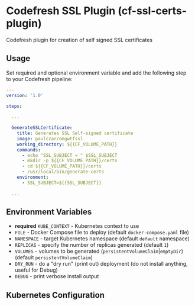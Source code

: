 # Codefresh SSL Plugin (cf-ssl-certs-plugin)
Codefresh plugin for creation of self signed SSL certificates

## Usage

Set required and optional environment variable and add the following step to your Codefresh pipeline:

```yaml
---
version: '1.0'

steps:

  ...
 
  GenerateSSLCertificate:
    title: Generates SSL Self-signed certificate
    image: paulczar/omgwtfssl
    working_directory: ${{CF_VOLUME_PATH}}
    commands:
      - echo "SSL_SUBJECT = " $SSL_SUBJECT
      - mkdir -p ${{CF_VOLUME_PATH}}/certs
      - cd ${{CF_VOLUME_PATH}}/certs
      - /usr/local/bin/generate-certs
    environment:
      - SSL_SUBJECT=${{SSL_SUBJECT}}    

  ...

```

## Environment Variables

- **required** `KUBE_CONTEXT` - Kubernetes context to use
- `FILE` - Docker Compose file to deploy (default `docker-compose.yaml` file)
- `NAMESPACE` - target Kubernetes namespace (default `default` namespace)
- `REPLICAS` - specify the number of replicas generated (default `1`)
- `VOLUMES` - volumes to be generated (`persistentVolumeClaim`|`emptyDir`) (default `persistentVolumeClaim`)
- `DRY_RUN` - do a "dry run" (print out) deployment (do not install anything, useful for Debug)
- `DEBUG` - print verbose install output


## Kubernetes Configuration

